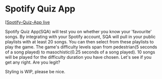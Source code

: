 # Spotify Quiz App

[[Spotify-Quiz-App live](http://spotify-quiz-app.herokuapp.com/)

Spotify Quiz App(SQA) will test you on whether you know your 'favourite' songs. By integrating with your Spotify account, SQA will pull in your public playlists with at least 20 songs. You can then select from these playlists to play the game. The game's difficulty levels span from pedestrian(5 seconds of a song played) to masochistic(0.25 seconds of a song played). 10 songs will be played for the difficulty duration you have chosen. Let's see if you get any right. Are you legit?

Styling is WIP, please be nice.
